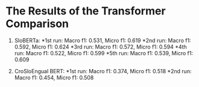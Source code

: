 # The Results of the Transformer Comparison

1. SloBERTa:
*1st run: Macro f1: 0.531, Micro f1: 0.619
*2nd run: Macro f1: 0.592, Micro f1: 0.624
*3rd run: Macro f1: 0.572, Micro f1: 0.594
*4th run: Macro f1: 0.522, Micro f1: 0.599
*5th run: Macro f1: 0.539, Micro f1: 0.609

2. CroSloEngual BERT:
*1st run: Macro f1: 0.374, Micro f1: 0.518
*2nd run: Macro f1: 0.454, Micro f1: 0.508